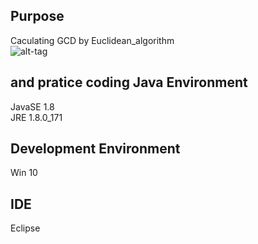 Purpose
---------------------
Caculating GCD by Euclidean_algorithm  
![alt-tag](https://i.imgur.com/GlJBg4L.png)  
  
 and pratice coding
Java Environment
---------------------
JavaSE 1.8   
JRE 1.8.0_171

Development Environment
-----------------------
Win 10

IDE
---------------------
Eclipse
